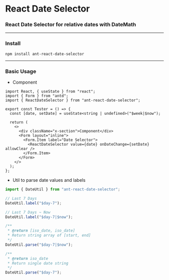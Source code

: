 # React Date Selector

### React Date Selector for relative dates with DateMath

---

### Install

```shell
npm install ant-react-date-selector
```

---

### Basic Usage

- Component

```tsx
import React, { useState } from "react";
import { Form } from "antd";
import { ReactDateSelector } from "ant-react-date-selector";

export const Tester = () => {
  const [date, setDate] = useState<string | undefined>("$week|$now");

  return (
    <>
      <div className="x-section">Component</div>
      <Form layout="inline">
        <Form.Item label="Date Selector">
          <ReactDateSelector value={date} onDateChange={setDate} allowClear />
        </Form.Item>
      </Form>
    </>
  );
};

```

- Util to parse date values and labels

```ts
import { DateUtil } from "ant-react-date-selector";

// Last 7 Days
DateUtil.label("$day-7");

// Last 7 Days ~ Now
DateUtil.label("$day-7|$now");

/**
 * @return [iso_date, iso_date]
 * Return string array of [start, end]
 */
DateUtil.parse("$day-7|$now");

/**
 * @return iso_date
 * Return single date string
 */
DateUtil.parse("$day-7");

```
